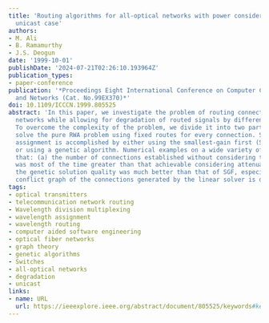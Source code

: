 ```yaml
---
title: 'Routing algorithms for all-optical networks with power considerations: the
  unicast case'
authors:
- M. Ali
- B. Ramamurthy
- J.S. Deogun
date: '1999-10-01'
publishDate: '2024-07-21T02:26:10.193964Z'
publication_types:
- paper-conference
publication: '*Proceedings Eight International Conference on Computer Communications
  and Networks (Cat. No.99EX370)*'
doi: 10.1109/ICCCN.1999.805525
abstract: 'In this paper, we investigate the problem of routing connections in ail-optical
  networks while allowing for degradation of routed signals by different optical components.
  To overcome the complexity of the problem, we divide it into two parts. First, we
  solve the pure RWA problem using fixed routes for every connection. Second, power
  assignment is accomplished by either using the smallest-gain first (SGF) heuristic
  or using a genetic algorithm. Numerical examples on a wide variety of networks show
  that: (a) the number of connections established without considering the signal attenuation
  was most of the time greater than that achievable considering attenuation; and (b)
  the genetic solution quality was much better than that of SGF, especially when the
  conflict graph of the connections generated by the linear solver is denser.'
tags:
- optical transmitters
- telecommunication network routing
- Wavelength division multiplexing
- wavelength assignment
- wavelength routing
- computer aided software engineering
- optical fiber networks
- graph theory
- genetic algorithms
- Switches
- all-optical networks
- degradation
- unicast
links:
- name: URL
  url: https://ieeexplore.ieee.org/abstract/document/805525/keywords#keywords
---
```

